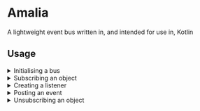 # Amalia
 A lightweight event bus written in, and intended for use in, Kotlin

## Usage
<details>
<summary>Initialising a bus</summary>

```kotlin
Bus()
```

<i>with context</i>
```kotlin
fun main(args: Array<String>) {
    val bus = Bus()
}
```
</details>

<details>
<summary>Subscribing an object</summary>

```kotlin
Bus().subscribe(obj)
```

<i>with context</i>
```kotlin
class Obj {}

fun main(args: Array<String>) {
    val obj = Obj()
    val bus = Bus()
    
    bus.subscribe(obj)
}
```

</details>

<details>
<summary>Creating a listener</summary>

```kotlin
@Listener
fun methodName(event: Type) {

}
```

<i>with context</i>

```kotlin
class Obj {
    
    @Listener
    fun stringListener(message: String) {
        // when a string object is posted through the event bus,
        // the string will be printed to the console
        println(message)
    }
    
}

fun main(args: Array<String>) {
    val obj = Obj()
    val bus = Bus()
    
    bus.subscribe(obj)
}
```

</details>

<details>
<summary>Posting an event</summary>

```kotlin
Bus().post(obj)
```

<i>with context</i>

```kotlin
class Obj {
    
    @Listener
    fun stringListener(message: String) {
        // when a string object is posted through the event bus,
        // the string will be printed to the console
        println(message)
    }
    
}

fun main(args: Array<String>) {
    val obj = Obj()
    val bus = Bus()
    
    bus.subscribe(obj)

    // "hello, world!" will be printed to the console due to
    // the listener in `Obj`
    bus.post("hello, world!")
}
```

</details>

<details>

<summary>Unsubscribing an object</summary>

```kotlin
Bus().unsubscribe(obj)
```

<i>with context</i>

```kotlin
class Obj {
    
    @Listener
    fun stringListener(message: String) {
        // when a string object is posted through the event bus,
        // the string will be printed to the console
        println(message)
    }
    
}

fun main(args: Array<String>) {
    val obj = Obj()
    val bus = Bus()
    
    bus.subscribe(obj)

    // "hello, world!" will be printed to the console due to
    // the listener in `Obj`
    bus.post("hello, world!")
    
    bus.unsubscribe(obj)
    
    // nothing will be printed to the console, as we have
    // unsubscribed the only object with events to be
    // posted to
    bus.post("hello again!")
}
```

</details>
